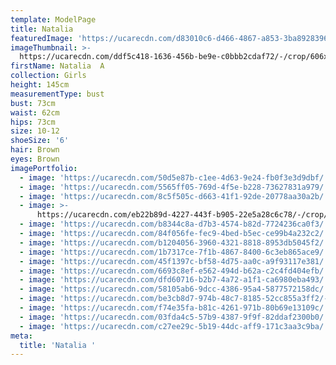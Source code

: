 ```yaml
---
template: ModelPage
title: Natalia
featuredImage: 'https://ucarecdn.com/d83010c6-d466-4867-a853-3ba8928396ba/'
imageThumbnail: >-
  https://ucarecdn.com/ddf5c418-1636-456b-be9e-c0bbb2cdaf72/-/crop/606x897/85,31/-/preview/
firstName: Natalia  A
collection: Girls
height: 145cm
measurementType: bust
bust: 73cm
waist: 62cm
hips: 73cm
size: 10-12
shoeSize: '6'
hair: Brown
eyes: Brown
imagePortfolio:
  - image: 'https://ucarecdn.com/50d5e87b-c1ee-4d63-9e24-fb0f3e3d9dbf/'
  - image: 'https://ucarecdn.com/5565ff05-769d-4f5e-b228-73627831a979/'
  - image: 'https://ucarecdn.com/8c5f505c-d663-41f1-92de-20778aa30a2b/'
  - image: >-
      https://ucarecdn.com/eb22b89d-4227-443f-b905-22e5a28c6c78/-/crop/597x842/101,0/-/preview/
  - image: 'https://ucarecdn.com/b8344c8a-d7b3-4574-b82d-7724236ca0f3/'
  - image: 'https://ucarecdn.com/84f056fe-fec9-4bed-b5ec-ce99b4a232c2/'
  - image: 'https://ucarecdn.com/b1204056-3960-4321-8818-8953db5045f2/'
  - image: 'https://ucarecdn.com/1b7317ce-7f1b-4867-8400-6c3eb865ace9/'
  - image: 'https://ucarecdn.com/45f1397c-bf58-4d75-aa0c-a9f93117e381/'
  - image: 'https://ucarecdn.com/6693c8ef-e562-494d-b62a-c2c4fd404efb/'
  - image: 'https://ucarecdn.com/dfd60716-b2b7-4a72-a1f1-ca6980eba493/'
  - image: 'https://ucarecdn.com/58105ab6-9dcc-4386-95a4-5877572158dc/'
  - image: 'https://ucarecdn.com/be3cb8d7-974b-48c7-8185-52cc855a3ff2/-/preview/'
  - image: 'https://ucarecdn.com/f74e35fa-b81c-4261-971b-80b69e13109c/'
  - image: 'https://ucarecdn.com/03fda4c5-57b9-4387-9f9f-82ddaf2300b0/'
  - image: 'https://ucarecdn.com/c27ee29c-5b19-44dc-aff9-171c3aa3c9ba/'
meta:
  title: 'Natalia '
---
```


